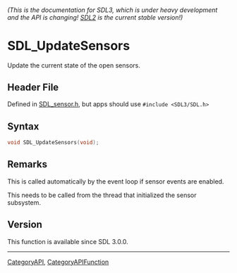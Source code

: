 ###### (This is the documentation for SDL3, which is under heavy development and the API is changing! [SDL2](https://wiki.libsdl.org/SDL2/) is the current stable version!)
# SDL_UpdateSensors

Update the current state of the open sensors.

## Header File

Defined in [SDL_sensor.h](https://github.com/libsdl-org/SDL/blob/main/include/SDL3/SDL_sensor.h), but apps should use `#include <SDL3/SDL.h>`

## Syntax

```c
void SDL_UpdateSensors(void);

```

## Remarks

This is called automatically by the event loop if sensor events are
enabled.

This needs to be called from the thread that initialized the sensor
subsystem.

## Version

This function is available since SDL 3.0.0.

----
[CategoryAPI](CategoryAPI), [CategoryAPIFunction](CategoryAPIFunction)

